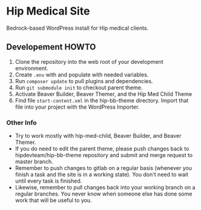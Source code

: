 # Hip Medical Site
Bedrock-based WordPress install for Hip medical clients.

## Developement HOWTO
1. Clone the repository into the web root of your development environment.
2. Create `.env` with and populate with needed variables.
3. Run `composer update` to pull plugins and dependencies.
4. Run `git submodule init` to checkout parent theme.
5. Activate Beaver Builder, Beaver Themer, and the Hip Med Child Theme
6. Find file `start-content.xml` in the hip-bb-theme directory. Import that file into your project with the WordPress Importer.

### Other Info
- Try to work mostly with hip-med-child, Beaver Builder, and Beaver Themer.
- If you do need to edit the parent theme, please push changes back to hipdevteam/hip-bb-theme repository and submit and merge request to master branch.
- Remember to push changes to gitlab on a regular basis (whenever you finish a task and the site is in a working state). You don't need to wait until every task is finished.
- Likewise, remember to pull changes back into your working branch on a regular branches. You never know when someone else has done some work that will be useful to you.
